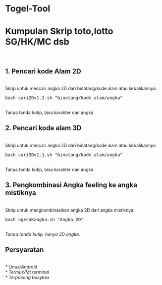 # Togel-Tool
<h1>Kumpulan Skrip toto,lotto SG/HK/MC dsb</h1><br/>
<h2>1. Pencari kode Alam 2D</h2><br/>
Skrip untuk mencari angka 2D dari binatang/kode alam atau kebalikannya.<br/>
<pre>bash cari2Dv1.1.sh "binatang/kode alam/angka"</pre>
<br/>Tanpa tanda kutip, bisa karakter dan angka.<br/>
<h2>2. Pencari kode alam 3D</h2><br/>
Skrip untuk mencari angka 2D dari binatang/kode alam atau kebalikannya<br/>
<pre>bash cari3Dv1.1.sh "binatang/kode alam/angka"</pre>
<br/>Tanpa tanda kutip, bisa karakter dan angka.<br/>
<h2>3. Pengkombinasi Angka feeling ke angka mistiknya</h2>
<br/>Skrip untuk mengkombinasikan angka 2D dari angka mistiknya.<br/>
<pre>bash ngecaKangka.sh "Angka 2D"</pre>
<br/><i>Tanpa tanda kutip, hanya 2D angka.</i><br/>
<h2>Persyaratan</h2><br/>
<i>* Linux/Android<br/>
* Termux/Mt terminal<br/>
* Terpasang busybox
</i>
